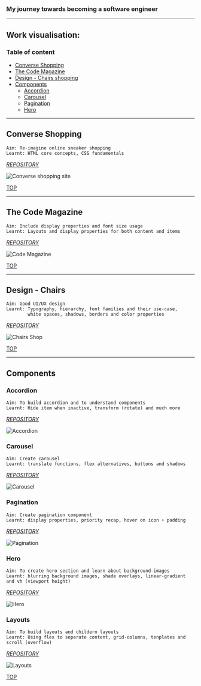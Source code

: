 ### My journey towards becoming a software engineer

---

## Work visualisation:

### Table of content

- [Converse Shopping](#converse-shopping)
- [The Code Magazine](#the-code-magazine)
- [Design - Chairs shopping](#design-chairs)
- [Components](#components)
  - [Accordion](#accordion)
  - [Carousel](#carousel)
  - [Pagination](#pagination)
  - [Hero](#hero)

---

## Converse Shopping

```
Aim: Re-imagine online sneaker shopping
Learnt: HTML core concepts, CSS fundamentals
```

_[REPOSITORY](https://github.com/daemonslayer/softwareDevelopment-bootcamp/tree/master/html/converse-shop)_

![Converse shopping site](https://i.ibb.co/vmPRR24/converse.png)

[TOP](#table-of-content)

---

## The Code Magazine

```
Aim: Include display properties and font size usage
Learnt: Layouts and display properties for both content and items
```

_[REPOSITORY](https://github.com/daemonslayer/softwareDevelopment-bootcamp/tree/master/html/the-code-magazine)_

![Code Magazine](https://i.ibb.co/dK0QB3t/code-magazine.png)

[TOP](#table-of-content)

---

## Design - Chairs

```
Aim: Good UI/UX design
Learnt: Typography, hierarchy, font families and their use-case,
        white spaces, shadows, borders and color properties
```

_[REPOSITORY](https://github.com/daemonslayer/softwareDevelopment-bootcamp/tree/master/design)_

![Chairs Shop](https://i.ibb.co/G0QG1YC/chairs-design.png)

[TOP](#table-of-content)

---

## Components

### Accordion

```
Aim: To build accordion and to understand components
Learnt: Hide item when inactive, transform (rotate) and much more
```

_[REPOSITORY](https://github.com/daemonslayer/softwareDevelopment-bootcamp/tree/master/components)_

![Accordion](https://i.ibb.co/R20P2m8/accordion.png)

### Carousel

```
Aim: Create carousel
Learnt: translate functions, flex alternatives, buttons and shadows
```

_[REPOSITORY](https://github.com/daemonslayer/softwareDevelopment-bootcamp/tree/master/components)_

![Carousel](https://i.ibb.co/7n567QY/carousel.png)

### Pagination

```
Aim: Create pagination component
Learnt: display properties, priority recap, hover on icon + padding
```

_[REPOSITORY](https://github.com/daemonslayer/softwareDevelopment-bootcamp/tree/master/components)_

![Pagination](https://i.ibb.co/NycpqBC/pagination.png)

### Hero

```
Aim: To create hero section and learn about background-images
Learnt: blurring background images, shade overlays, linear-gradient and vh (viewport height)
```

_[REPOSITORY](https://github.com/daemonslayer/softwareDevelopment-bootcamp/tree/master/components)_

![Hero](https://i.ibb.co/PMKQgbJ/hero.png)

### Layouts

```
Aim: To build layouts and childern layouts
Learnt: Using flex to seperate content, grid-columns, tenplates and scroll (overflow)
```

_[REPOSITORY](https://github.com/daemonslayer/softwareDevelopment-bootcamp/tree/master/components)_

![Layouts](https://i.ibb.co/4m75943/layouts.png)

[TOP](#table-of-content)
